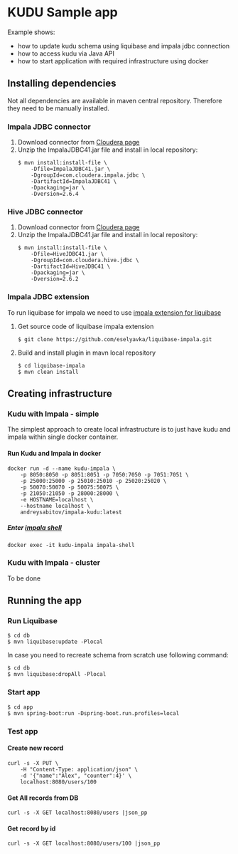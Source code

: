 # KUDU Sample app
Example shows:
* how to update kudu schema using liquibase and impala jdbc connection
* how to access kudu via Java API
* how to start application with required infrastructure using docker

## Installing dependencies
Not all dependencies are available in maven central repository. Therefore they need to be manually installed.

### Impala JDBC connector
1. Download connector from [Cloudera page](https://www.cloudera.com/downloads/connectors/impala/jdbc/2-6-4.html)
2. Unzip the ImpalaJDBC41.jar file and install in local repository:
    ```
    $ mvn install:install-file \
        -Dfile=ImpalaJDBC41.jar \
        -DgroupId=com.cloudera.impala.jdbc \
        -DartifactId=ImpalaJDBC41 \
        -Dpackaging=jar \
        -Dversion=2.6.4
    ```

### Hive JDBC connector
1. Download connector from [Cloudera page](https://www.cloudera.com/downloads/connectors/hive/jdbc/2-6-2.html)
2. Unzip the ImpalaJDBC41.jar file and install in local repository:
    ```
    $ mvn install:install-file \
        -Dfile=HiveJDBC41.jar \
        -DgroupId=com.cloudera.hive.jdbc \
        -DartifactId=HiveJDBC41 \
        -Dpackaging=jar \
        -Dversion=2.6.2
    ```

### Impala JDBC extension
To run liquibase for impala we need to use [impala extension for liquibase](https://github.com/eselyavka/liquibase-impala)
1. Get source code of liquibase impala extension 
    ```
    $ git clone https://github.com/eselyavka/liquibase-impala.git
    ```
2. Build and install plugin in mavn local repository
    ```
   $ cd liquibase-impala
   $ mvn clean install
   ```

## Creating infrastructure

### Kudu with Impala - simple
The simplest approach to create local infrastructure is to just have kudu and impala within single docker container.

#### Run Kudu and Impala in docker
```
docker run -d --name kudu-impala \
    -p 8050:8050 -p 8051:8051 -p 7050:7050 -p 7051:7051 \
    -p 25000:25000 -p 25010:25010 -p 25020:25020 \
    -p 50070:50070 -p 50075:50075 \
    -p 21050:21050 -p 28000:28000 \
    -e HOSTNAME=localhost \
    --hostname localhost \
    andreysabitov/impala-kudu:latest
```

##### Enter [impala shell](https://docs.cloudera.com/documentation/enterprise/5-9-x/topics/impala_shell_commands.html)
```
docker exec -it kudu-impala impala-shell
```

### Kudu with Impala - cluster
To be done

## Running the app

### Run Liquibase
```
$ cd db
$ mvn liquibase:update -Plocal
```

In case you need to recreate schema from scratch use following command:
 ```
$ cd db
$ mvn liquibase:dropAll -Plocal
 ```

### Start app

```
$ cd app
$ mvn spring-boot:run -Dspring-boot.run.profiles=local
```

### Test app

#### Create new record
```
curl -s -X PUT \
    -H "Content-Type: application/json" \
    -d '{"name":"Alex", "counter":4}' \
    localhost:8080/users/100 
```
#### Get All records from DB
```
curl -s -X GET localhost:8080/users |json_pp
```
#### Get record by id
```
curl -s -X GET localhost:8080/users/100 |json_pp
```



